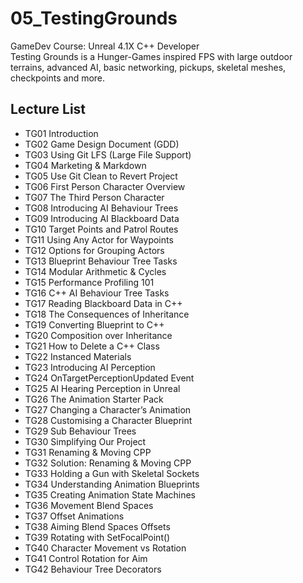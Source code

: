 # 05_TestingGrounds
GameDev Course: Unreal 4.1X C++ Developer\
Testing Grounds is a Hunger-Games inspired FPS with large outdoor terrains, advanced AI, basic networking, pickups, skeletal meshes, checkpoints and more.

## Lecture List
* TG01 Introduction
* TG02 Game Design Document (GDD)
* TG03 Using Git LFS (Large File Support)
* TG04 Marketing & Markdown
* TG05 Use Git Clean to Revert Project
* TG06 First Person Character Overview
* TG07 The Third Person Character
* TG08 Introducing AI Behaviour Trees
* TG09 Introducing AI Blackboard Data
* TG10 Target Points and Patrol Routes
* TG11 Using Any Actor for Waypoints
* TG12 Options for Grouping Actors
* TG13 Blueprint Behaviour Tree Tasks
* TG14 Modular Arithmetic & Cycles
* TG15 Performance Profiling 101
* TG16 C++ AI Behaviour Tree Tasks
* TG17 Reading Blackboard Data in C++
* TG18 The Consequences of Inheritance
* TG19 Converting Blueprint to C++
* TG20 Composition over Inheritance
* TG21 How to Delete a C++ Class
* TG22 Instanced Materials
* TG23 Introducing AI Perception
* TG24 OnTargetPerceptionUpdated Event
* TG25 AI Hearing Perception in Unreal
* TG26 The Animation Starter Pack
* TG27 Changing a Character’s Animation
* TG28 Customising a Character Blueprint
* TG29 Sub Behaviour Trees
* TG30 Simplifying Our Project
* TG31 Renaming & Moving CPP
* TG32 Solution: Renaming & Moving CPP
* TG33 Holding a Gun with Skeletal Sockets
* TG34 Understanding Animation Blueprints
* TG35 Creating Animation State Machines
* TG36 Movement Blend Spaces
* TG37 Offset Animations
* TG38 Aiming Blend Spaces Offsets
* TG39 Rotating with SetFocalPoint()
* TG40 Character Movement vs Rotation
* TG41 Control Rotation for Aim
* TG42 Behaviour Tree Decorators
